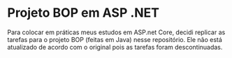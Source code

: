 # Projeto BOP em ASP .NET

Para colocar em práticas meus estudos em ASP.net Core, decidi replicar as tarefas para o projeto BOP (feitas em Java)
nesse repositório. Ele não está atualizado de acordo com o original pois as tarefas foram descontinuadas.
